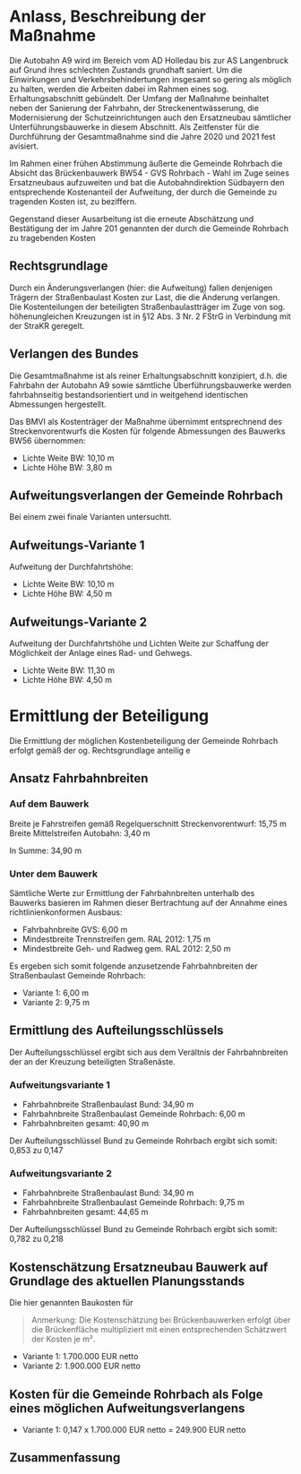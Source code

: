 # Anlass, Beschreibung der Maßnahme

Die Autobahn A9 wird im Bereich vom AD Holledau bis zur AS Langenbruck auf Grund ihres schlechten Zustands grundhaft saniert. Um die Einwirkungen und Verkehrsbehindertungen insgesamt so gering als möglich zu halten, werden die Arbeiten dabei im Rahmen eines sog. Erhaltungsabschnitt gebündelt. Der Umfang der Maßnahme beinhaltet neben der Sanierung der Fahrbahn, der Streckenentwässerung, die Modernisierung der Schutzeinrichtungen auch den Ersatzneubau sämtlicher Unterführungsbauwerke in diesem Abschnitt. Als Zeitfenster für die Durchführung der Gesamtmaßnahme sind die Jahre 2020 und 2021 fest avisiert.

Im Rahmen einer frühen Abstimmung äußerte die Gemeinde Rohrbach die Absicht das Brückenbauwerk BW54 - GVS Rohrbach - Wahl im Zuge seines Ersatzneubaus aufzuweiten und bat die Autobahndirektion Südbayern den entsprechende Kostenanteil der Aufweitung, der durch die Gemeinde zu tragenden Kosten ist, zu beziffern.

Gegenstand dieser Ausarbeitung ist die erneute Abschätzung und Bestätigung der im Jahre 201 genannten der durch die Gemeinde Rohrbach zu tragebenden Kosten

## Rechtsgrundlage

Durch ein Änderungsverlangen (hier: die Aufweitung) fallen denjenigen Trägern der Straßenbaulast Kosten zur Last, die die Änderung verlangen. Die Kostenteilungen der beteiligten Straßenbaulastträger im Zuge von sog. höhenungleichen Kreuzungen ist in §12 Abs. 3 Nr. 2 FStrG in Verbindung mit der StraKR geregelt.

## Verlangen des Bundes

Die Gesamtmaßnahme ist als reiner Erhaltungsabschnitt konzipiert, d.h. die Fahrbahn der Autobahn A9 sowie sämtliche Überführungsbauwerke werden fahrbahnseitig bestandsorientiert und in weitgehend identischen Abmessungen hergestellt.

Das BMVI als Kostenträger der Maßnahme übernimmt entsprechnend des Streckenvorentwurfs die Kosten für folgende Abmessungen des Bauwerks BW56 übernommen:

* Lichte Weite BW: 10,10 m
* Lichte Höhe BW: 3,80 m



## Aufweitungsverlangen der Gemeinde Rohrbach

Bei einem zwei finale Varianten untersuchtt.

## Aufweitungs-Variante 1

Aufweitung der Durchfahrtshöhe:

* Lichte Weite BW: 10,10 m
* Lichte Höhe BW: 4,50 m

## Aufweitungs-Variante 2

Aufweitung der Durchfahrtshöhe und Lichten Weite zur Schaffung der Möglichkeit der Anlage eines Rad- und Gehwegs.

* Lichte Weite BW: 11,30 m
* Lichte Höhe BW: 4,50 m

# Ermittlung der Beteiligung

Die Ermittlung der möglichen Kostenbeteiligung der Gemeinde Rohrbach erfolgt gemäß der og. Rechtsgrundlage anteilig e

## Ansatz Fahrbahnbreiten

### Auf dem Bauwerk

Breite je Fahrstreifen gemäß Regelquerschnitt Streckenvorentwurf: 15,75 m
Breite Mittelstreifen Autobahn: 3,40 m

In Summe: 34,90 m

### Unter dem Bauwerk

Sämtliche Werte zur Ermittlung der Fahrbahnbreiten unterhalb des Bauwerks basieren im Rahmen dieser Bertrachtung auf der Annahme eines richtlinienkonformen Ausbaus:

* Fahrbahnbreite GVS: 6,00 m
* Mindestbreite Trennstreifen gem. RAL 2012: 1,75 m
* Mindestbreite Geh- und Radweg gem. RAL 2012: 2,50 m

Es ergeben sich somit folgende anzusetzende Fahrbahnbreiten der Straßenbaulast Gemeinde Rohrbach:

- Variante 1: 6,00 m
- Variante 2: 9,75 m

## Ermittlung des Aufteilungsschlüssels

Der Aufteilungsschlüssel ergibt sich aus dem Verältnis der Fahrbahnbreiten der an der Kreuzung beteiligten Straßenäste.

### Aufweitungsvariante 1

- Fahrbahnbreite Straßenbaulast Bund: 34,90 m
- Fahrbahnbreite Straßenbaulast Gemeinde Rohrbach: 6,00 m
- Fahrbahnbreiten gesamt: 40,90 m

Der Aufteilungsschlüssel Bund zu Gemeinde Rohrbach ergibt sich somit: 0,853 zu 0,147

### Aufweitungsvariante 2

- Fahrbahnbreite Straßenbaulast Bund: 34,90 m
- Fahrbahnbreite Straßenbaulast Gemeinde Rohrbach: 9,75 m
- Fahrbahnbreiten gesamt: 44,65 m

Der Aufteilungsschlüssel Bund zu Gemeinde Rohrbach ergibt sich somit: 0,782 zu 0,218

## Kostenschätzung Ersatzneubau Bauwerk auf Grundlage des aktuellen Planungsstands

Die hier genannten Baukosten für

> Anmerkung: Die Kostenschätzung bei Brückenbauwerken erfolgt über die Brückenfläche multipliziert mit einen entsprechenden Schätzwert der Kosten je m².

- Variante 1: 1.700.000 EUR netto
- Variante 2: 1.900.000 EUR netto

## Kosten für die Gemeinde Rohrbach als Folge eines möglichen Aufweitungsverlangens

- Variante 1: 0,147 x 1.700.000 EUR netto = 249.900 EUR netto

## Zusammenfassung
